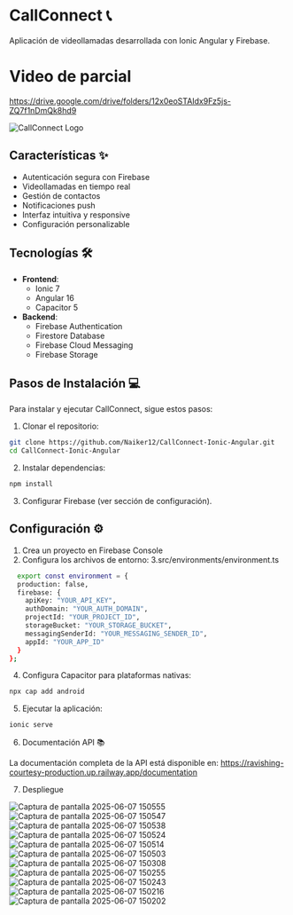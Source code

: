 # CallConnect 📞

Aplicación de videollamadas desarrollada con Ionic Angular y Firebase.

# Video de parcial 
https://drive.google.com/drive/folders/12x0eoSTAIdx9Fz5js-ZQ7f1nDmQk8hd9

![CallConnect Logo](https://ravishing-courtesy-production.up.railway.app/assets/logo.png)

## Características ✨

- Autenticación segura con Firebase
- Videollamadas en tiempo real
- Gestión de contactos
- Notificaciones push
- Interfaz intuitiva y responsive
- Configuración personalizable

## Tecnologías 🛠️

- **Frontend**: 
  - Ionic 7
  - Angular 16
  - Capacitor 5
- **Backend**:
  - Firebase Authentication
  - Firestore Database
  - Firebase Cloud Messaging
  - Firebase Storage

## Pasos de Instalación 💻

Para instalar y ejecutar CallConnect, sigue estos pasos:

1. Clonar el repositorio:
```bash
git clone https://github.com/Naiker12/CallConnect-Ionic-Angular.git
cd CallConnect-Ionic-Angular
```
2. Instalar dependencias:
```bash
npm install
```
3.  Configurar Firebase (ver sección de configuración).

## Configuración ⚙️

1. Crea un proyecto en Firebase Console
2. Configura los archivos de entorno:
3.src/environments/environment.ts

```bash
  export const environment = {
  production: false,
  firebase: {
    apiKey: "YOUR_API_KEY",
    authDomain: "YOUR_AUTH_DOMAIN",
    projectId: "YOUR_PROJECT_ID",
    storageBucket: "YOUR_STORAGE_BUCKET",
    messagingSenderId: "YOUR_MESSAGING_SENDER_ID",
    appId: "YOUR_APP_ID"
  }
};
```
4. Configura Capacitor para plataformas nativas:
```bash
npx cap add android
```

5. Ejecutar la aplicación:
```bash
ionic serve
```

6. Documentación API 📚
   
La documentación completa de la API está disponible en:
https://ravishing-courtesy-production.up.railway.app/documentation

7. Despliegue


![Captura de pantalla 2025-06-07 150555](https://github.com/user-attachments/assets/6f8387ec-f66b-4bdb-9f40-dfebfe8f8419)
![Captura de pantalla 2025-06-07 150547](https://github.com/user-attachments/assets/05df63d2-be77-4100-9d80-c7a2859a2172)
![Captura de pantalla 2025-06-07 150538](https://github.com/user-attachments/assets/d14500ca-d0ed-4b69-b482-61e96bc8f78a)
![Captura de pantalla 2025-06-07 150524](https://github.com/user-attachments/assets/7df3f655-e6f1-4191-afd0-0f197d771869)
![Captura de pantalla 2025-06-07 150514](https://github.com/user-attachments/assets/77818e99-3e92-4058-9184-21345fabe653)
![Captura de pantalla 2025-06-07 150503](https://github.com/user-attachments/assets/481d3582-e822-4b87-8844-f2a28087197c)
![Captura de pantalla 2025-06-07 150308](https://github.com/user-attachments/assets/bf076bac-ec70-457f-96fa-f53f1bb51880)
![Captura de pantalla 2025-06-07 150255](https://github.com/user-attachments/assets/7af60cc7-aa19-405e-9241-46dd58afd20d)
![Captura de pantalla 2025-06-07 150243](https://github.com/user-attachments/assets/5f1c1d02-3c26-4b04-90f2-0c0941918092)
![Captura de pantalla 2025-06-07 150216](https://github.com/user-attachments/assets/8439b883-dcfb-449c-a915-4b44f4b14227)
![Captura de pantalla 2025-06-07 150202](https://github.com/user-attachments/assets/64c66123-392a-44b5-8cce-a9404effb442)

   
